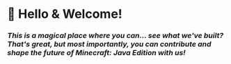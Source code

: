 # 🌿 Hello & Welcome!

### **_This is a magical place where you can... see what we've built? That's great, but most importantly, you can contribute and shape the future of Minecraft: Java Edition with us!_**
